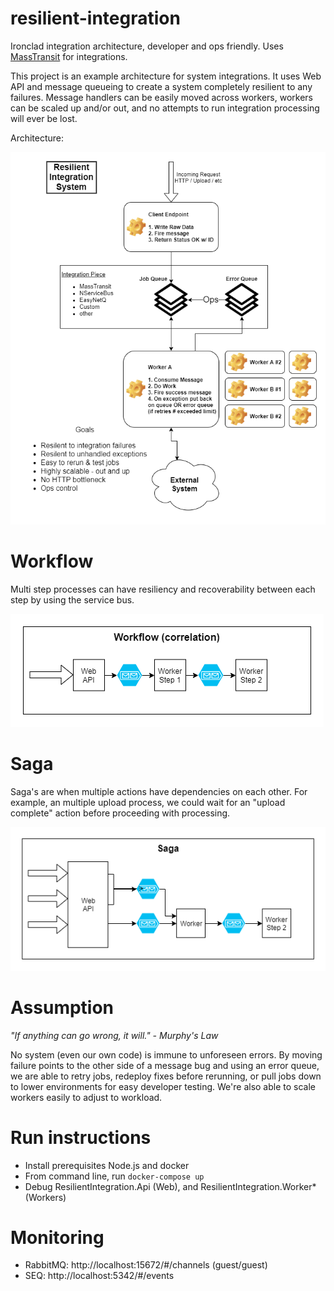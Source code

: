# resilient-integration

Ironclad integration architecture, developer and ops friendly. Uses [MassTransit](http://masstransit-project.com) for integrations.

This project is an example architecture for system integrations. It uses Web API and message queueing to create a system completely resilient to any failures. Message handlers can be easily moved across workers, workers can be scaled up and/or out, and no attempts to run integration processing will ever be lost.

Architecture:

![architecture](images/architecture.png)

# Workflow

Multi step processes can have resiliency and recoverability between each step by using the service bus.

![workflow](images/workflow.png)

# Saga

Saga's are when multiple actions have dependencies on each other. For example, an multiple upload process, we could wait for an "upload complete" action before proceeding with processing.

![saga](images/saga.png)

# Assumption

<em>"If anything can go wrong, it will." - Murphy's Law</em>

No system (even our own code) is immune to unforeseen errors. By moving failure points to the other side of a message bug and using an error queue, we are able to retry jobs, redeploy fixes before rerunning, or pull jobs down to lower environments for easy developer testing. We're also able to scale workers easily to adjust to workload.

# Run instructions

- Install prerequisites Node.js and docker
- From command line, run `docker-compose up`
- Debug ResilientIntegration.Api (Web), and ResilientIntegration.Worker* (Workers)

# Monitoring

- RabbitMQ: http://localhost:15672/#/channels (guest/guest)
- SEQ: http://localhost:5342/#/events 